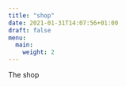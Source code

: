 ```yaml
---
title: "shop"
date: 2021-01-31T14:07:56+01:00
draft: false
menu:
  main:
    weight: 2
---
```


The shop